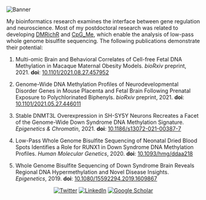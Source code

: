 ![Banner](https://pbs.twimg.com/profile_banners/1419589106/1589310562/1500x500)

My bioinformatics research examines the interface between gene regulation and neuroscience. Most of my postdoctoral research was related to developing [DMRichR](https://github.com/ben-laufer/DMRichR) and [CpG_Me](https://github.com/ben-laufer/CpG_Me), which enable the analysis of low-pass whole genome bisulfite sequencing. 
The following publications demonstrate their potential: 

1) Multi-omic Brain and Behavioral Correlates of Cell-free Fetal DNA Methylation in Macaque Maternal Obesity Models. *bioRxiv* preprint, 2021. **doi**: [10.1101/2021.08.27.457952](https://doi.org/10.1101/2021.08.27.457952)

2) Genome-Wide DNA Methylation Profiles of Neurodevelopmental Disorder Genes in Mouse Placenta and Fetal Brain Following Prenatal Exposure to Polychlorinated Biphenyls. *bioRxiv* preprint, 2021. **doi**: [10.1101/2021.05.27.446011](https://doi.org/10.1101/2021.05.27.446011) 

3) Stable DNMT3L Overexpression in SH-SY5Y Neurons Recreates a Facet of the Genome-Wide Down Syndrome DNA Methylation Signature. *Epigenetics & Chromatin*, 2021. **doi**: [10.1186/s13072-021-00387-7](https://doi.org/10.1186/s13072-021-00387-7)

4) Low-Pass Whole Genome Bisulfite Sequencing of Neonatal Dried Blood Spots Identifies a Role for RUNX1 in Down Syndrome DNA Methylation Profiles. *Human Molecular Genetics*, 2020. **doi**: [10.1093/hmg/ddaa218](https://doi.org/10.1093/hmg/ddaa218) 

5) Whole Genome Bisulfite Sequencing of Down Syndrome Brain Reveals Regional DNA Hypermethylation and Novel Disease Insights. *Epigenetics*, 2019. **doi**: [10.1080/15592294.2019.1609867](https://doi.org/10.1080/15592294.2019.1609867)
  
 <p align="center">
  <a href="https://twitter.com/laufer_ben"><img src="https://img.shields.io/twitter/follow/laufer_ben?style=social" alt="Twitter"></a>
  <a href="https://www.linkedin.com/in/ben-laufer-539a496a/"><img src="https://img.shields.io/badge/LinkedIn--_.svg?style=social&logo=linkedin" alt="LinkedIn"></a>
  <a href="https://scholar.google.ca/citations?user=R8_n7dgAAAAJ&hl=en"><img src="https://img.shields.io/badge/Google%20Scholar-Profile-lightgrey?logo=google" alt="Google Scholar"></a>
</p>
